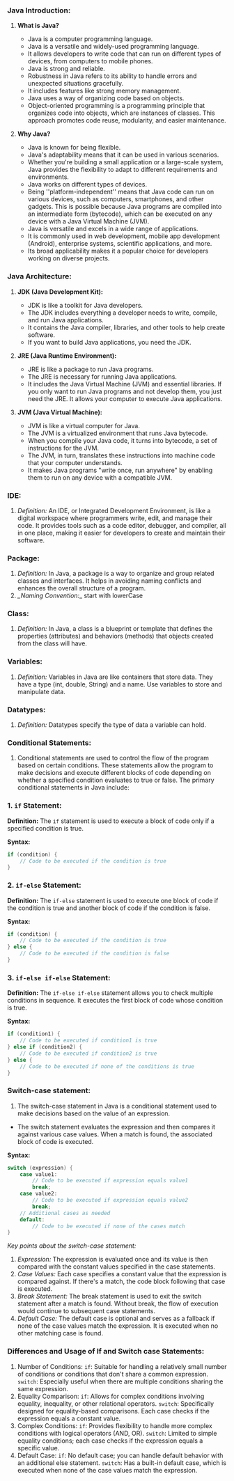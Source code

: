 ### Java Introduction:

1. **What is Java?**
      - Java is a computer programming language. 
      - Java is a versatile and widely-used programming language. 
      - It allows developers to write code that can run on different types of devices, from computers to mobile phones.
      - Java is strong and reliable.
      - Robustness in Java refers to its ability to handle errors and unexpected situations gracefully. 
      - It includes features like strong memory management.
      - Java uses a way of organizing code based on objects.
      - Object-oriented programming is a programming principle that organizes code into objects, which are instances of classes. This approach promotes code reuse, modularity, and easier maintenance.

2. **Why Java?**

     -  Java is known for being flexible.
     -  Java's adaptability means that it can be used in various scenarios. 
     -  Whether you're building a small application or a large-scale system, Java provides the flexibility to adapt to different requirements and environments.
     - Java works on different types of devices.
     - Being ''platform-independent'' means that Java code can run on various devices, such as computers, smartphones, and other gadgets. This is possible because Java programs are compiled into an intermediate form (bytecode), which can be executed on any device with a Java Virtual Machine (JVM).
     - Java is versatile and excels in a wide range of applications.
     - It is commonly used in web development, mobile app development (Android), enterprise systems, scientific applications, and more. 
     - Its broad applicability makes it a popular choice for developers working on diverse projects.

### Java Architecture:
   
1. **JDK (Java Development Kit):**
    - JDK is like a toolkit for Java developers.
    - The JDK includes everything a developer needs to write, compile, and run Java applications.
    - It contains the Java compiler, libraries, and other tools to help create software. 
    - If you want to build Java applications, you need the JDK.

2. **JRE (Java Runtime Environment):**
    - JRE is like a package to run Java programs.
    - The JRE is necessary for running Java applications. 
    - It includes the Java Virtual Machine (JVM) and essential libraries. If you only want to run Java programs and not develop them, you just need the JRE. It allows your computer to execute Java applications.

3. **JVM (Java Virtual Machine):**
   - JVM is like a virtual computer for Java.
   - The JVM is a virtualized environment that runs Java bytecode.
   - When you compile your Java code, it turns into bytecode, a set of instructions for the JVM. 
   - The JVM, in turn, translates these instructions into machine code that your computer understands. 
   - It makes Java programs "write once, run anywhere" by enabling them to run on any device with a compatible JVM.

### IDE:
  1. *Definition:*
      An IDE, or Integrated Development Environment, is like a digital workspace where programmers write, edit, and manage their code. It provides tools such as a code editor, debugger, and compiler, all in one place, making it easier for developers to create and maintain their software.

### Package:
   1. *Definition:*
      In Java, a package is a way to organize and group related classes and interfaces. It helps in avoiding naming conflicts and enhances the overall structure of a program.
   2. *_Naming Convention:*_
      start with lowerCase    

### Class:
   1. *Definition:*
      In Java, a class is a blueprint or template that defines the properties (attributes) and behaviors (methods) that objects created from the class will have.

### Variables:
   1. *Definition:*
     Variables in Java are like containers that store data. They have a type (int, double, String) and a name. Use variables to store and manipulate data.

### Datatypes:
   1. *Definition:*
       Datatypes specify the type of data a variable can hold. 

### Conditional Statements:
   1. Conditional statements  are used to control the flow of the program based on certain conditions. These statements allow the program to make decisions and execute different blocks of code depending on whether a specified condition evaluates to true or false. The primary conditional statements in Java include:

### 1. `if` Statement:

**Definition:**
The `if` statement is used to execute a block of code only if a specified condition is true.

**Syntax:**
```java
if (condition) {
    // Code to be executed if the condition is true
}
```

### 2. `if-else` Statement:

**Definition:**
The `if-else` statement is used to execute one block of code if the condition is true and another block of code if the condition is false.

**Syntax:**
```java
if (condition) {
    // Code to be executed if the condition is true
} else {
    // Code to be executed if the condition is false
}
```

### 3. `if-else if-else` Statement:

**Definition:**
The `if-else if-else` statement allows you to check multiple conditions in sequence. It executes the first block of code whose condition is true.

**Syntax:**
```java
if (condition1) {
    // Code to be executed if condition1 is true
} else if (condition2) {
    // Code to be executed if condition2 is true
} else {
    // Code to be executed if none of the conditions is true
}
```

### Switch-case statement:

1.  The switch-case statement in Java is a conditional statement used to make decisions based on the value of an expression. 
 - The switch statement evaluates the expression and then compares it against various case values. When a match is found, the associated block of code is executed.

**Syntax:**

```java
switch (expression) {
    case value1:
        // Code to be executed if expression equals value1
        break;
    case value2:
        // Code to be executed if expression equals value2
        break;
    // Additional cases as needed
    default:
        // Code to be executed if none of the cases match
}
```
*Key points about the switch-case statement:*
1. *Expression:*
    The expression is evaluated once and its value is then compared with the constant values specified in the case statements.
2. *Case Values:*
    Each case specifies a constant value that the expression is compared against. If there's a match, the code block following that case is executed.
3. *Break Statement:*
    The break statement is used to exit the switch statement after a match is found. Without break, the flow of execution would continue to subsequent case statements.
4. *Default Case:*
    The default case is optional and serves as a fallback if none of the case values match the expression. It is executed when no other matching case is found.

### Differences and Usage of If and Switch case Statements:
1. Number of Conditions:
`if`: Suitable for handling a relatively small number of conditions or conditions that don't share a common expression.
`switch`: Especially useful when there are multiple conditions sharing the same expression.
2. Equality Comparison:
`if`: Allows for complex conditions involving equality, inequality, or other relational operators.
`switch`: Specifically designed for equality-based comparisons. Each case checks if the expression equals a constant value.
3. Complex Conditions:
`if`: Provides flexibility to handle more complex conditions with logical operators (AND, OR).
`switch`: Limited to simple equality conditions; each case checks if the expression equals a specific value.
4. Default Case:
`if`: No default case; you can handle default behavior with an additional else statement.
`switch`: Has a built-in default case, which is executed when none of the case values match the expression.



          



  